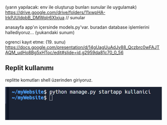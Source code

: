 (yarın yapılacak: env ile oluşturup bunları sunular ile uygulamak)
https://drive.google.com/drive/folders/11xwpHA-IrkPJUIdpbB_DMWqlr6XIxjua // sunular

anasayfa app'ın içersinde models.py'var.
buradan database işlemlerini hallediyoruz... (yukarıdaki sunum)

ogrenci kayıt etme: (19. sunu)
https://docs.google.com/presentation/d/14gUagUuAdJv88_Qczbrc0wFAJTAQM_udHo8Bg5xHToc/edit#slide=id.g2959da81c70_0_56


<h2>Replit kullanımı</h2>

<p>replitte komutları shell üzerinden giriyoruz.</p>
<img src="./replit_shell.png">


